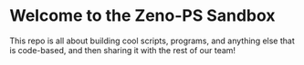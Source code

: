 # Welcome to the Zeno-PS Sandbox

This repo is all about building cool scripts, programs, and anything else that is code-based, and then sharing it with the rest of our team!
